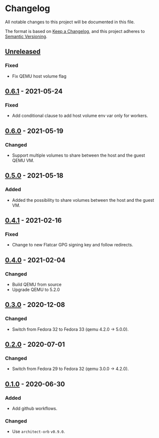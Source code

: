 # Changelog

All notable changes to this project will be documented in this file.

The format is based on [Keep a Changelog](https://keepachangelog.com/en/1.0.0/),
and this project adheres to [Semantic Versioning](https://semver.org/spec/v2.0.0.html).



## [Unreleased]

### Fixed

- Fix QEMU host volume flag

## [0.6.1] - 2021-05-24

### Fixed

- Add conditional clause to add host volume env var only for workers.

## [0.6.0] - 2021-05-19

### Changed

- Support multiple volumes to share between the host and the guest QEMU VM.

## [0.5.0] - 2021-05-18

### Added

- Added the possibility to share volumes between the host and the guest VM.

## [0.4.1] - 2021-02-16

### Fixed

- Change to new Flatcar GPG signing key and follow redirects.

## [0.4.0] - 2021-02-04

### Changed

- Build QEMU from source
- Upgrade QEMU to 5.2.0

## [0.3.0] - 2020-12-08

### Changed

- Switch from Fedora 32 to Fedora 33 (qemu 4.2.0 -> 5.0.0).

## [0.2.0] - 2020-07-01

### Changed

- Switch from Fedora 29 to Fedora 32 (qemu 3.0.0 -> 4.2.0).

## [0.1.0] - 2020-06-30

### Added

- Add github workflows.

### Changed

- Use `architect-orb` `v0.9.0`.

[Unreleased]: https://github.com/giantswarm/k8s-kvm/compare/v0.6.1...HEAD
[0.6.1]: https://github.com/giantswarm/k8s-kvm/compare/v0.6.0...v0.6.1
[0.6.0]: https://github.com/giantswarm/k8s-kvm/compare/v0.5.0...v0.6.0
[0.5.0]: https://github.com/giantswarm/k8s-kvm/compare/v0.4.1...v0.5.0
[0.4.1]: https://github.com/giantswarm/k8s-kvm/compare/v0.4.0...v0.4.1
[0.4.0]: https://github.com/giantswarm/k8s-kvm/compare/v0.3.0...v0.4.0
[0.3.0]: https://github.com/giantswarm/k8s-kvm/compare/v0.2.0...v0.3.0
[0.2.0]: https://github.com/giantswarm/k8s-kvm/compare/v0.1.0...v0.2.0
[0.1.0]: https://github.com/giantswarm/k8s-kvm/releases/tag/v0.1.0

